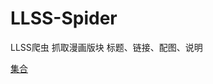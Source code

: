 # LLSS-Spider
LLSS爬虫
抓取漫画版块
标题、链接、配图、说明

[集合](https://github.com/YatesGuo/LLSS-Spider/blob/master/bin/Debug/netcoreapp3.0/magnet_url.md)
